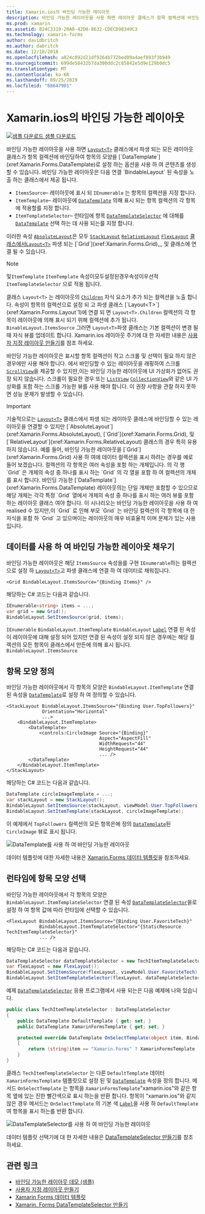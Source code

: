 ```yaml
---
title: Xamarin.ios의 바인딩 가능한 레이아웃
description: 바인딩 가능한 레이아웃을 사용 하면 레이아웃 클래스가 항목 컬렉션에 바인딩하여 콘텐츠를 생성할 수 있으며,이 옵션을 사용 하 여 각 항목의 모양을 DataTemplate로 설정할 수 있습니다.
ms.prod: xamarin
ms.assetid: 824C3319-20A0-42D0-8632-CDECD98349C3
ms.technology: xamarin-forms
author: davidbritch
ms.author: dabritch
ms.date: 12/18/2018
ms.openlocfilehash: a824c892d21df9264b772bed09a4aef893f3b949
ms.sourcegitcommit: 699de58432b7da300ddc2c85842e5d9e129b0dc5
ms.translationtype: MT
ms.contentlocale: ko-KR
ms.lasthandoff: 09/25/2019
ms.locfileid: "68647901"
---
```

# <a name="bindable-layouts-in-xamarinforms"></a>Xamarin.ios의 바인딩 가능한 레이아웃

[![샘플 다운로드](~/media/shared/download.png) 샘플 다운로드](https://docs.microsoft.com/samples/xamarin/xamarin-forms-samples/userinterface-bindablelayouts)

바인딩 가능한 레이아웃을 사용 하면 [`Layout<T>`](xref:Xamarin.Forms.Layout`1) 클래스에서 파생 되는 모든 레이아웃 클래스가 항목 컬렉션에 바인딩하여 항목의 모양을 [`DataTemplate`](xref:Xamarin.Forms.DataTemplate)로 설정 하는 옵션을 사용 하 여 콘텐츠를 생성할 수 있습니다. 바인딩 가능한 레이아웃은 다음 연결 `BindableLayout` 된 속성을 노출 하는 클래스에서 제공 됩니다.

- `ItemsSource`– 레이아웃에 표시 되 `IEnumerable` 는 항목의 컬렉션을 지정 합니다.
- `ItemTemplate`– 레이아웃에 [`DataTemplate`](xref:Xamarin.Forms.DataTemplate) 의해 표시 되는 항목 컬렉션의 각 항목에 적용할를 지정 합니다.
- `ItemTemplateSelector`– 런타임에 항목 [`DataTemplateSelector`](xref:Xamarin.Forms.DataTemplateSelector) 에 대해를 [`DataTemplate`](xref:Xamarin.Forms.DataTemplate) 선택 하는 데 사용 되는를 지정 합니다.

이러한 속성 [`AbsoluteLayout`](xref:Xamarin.Forms.AbsoluteLayout)은 모두 [`StackLayout`](xref:Xamarin.Forms.StackLayout) [`RelativeLayout`](xref:Xamarin.Forms.RelativeLayout) [`FlexLayout`](xref:Xamarin.Forms.FlexLayout) [클래스에서`Layout<T>`](xref:Xamarin.Forms.Layout`1) 파생 되는 [`Grid`](xref:Xamarin.Forms.Grid),,, 및 클래스에 연결 될 수 있습니다.

> [!NOTE]
> 및`ItemTemplate` `ItemTemplate` 속성이모두설정된경우속성이우선적`ItemTemplateSelector` 으로 적용 됩니다.

클래스 `Layout<T>` 는 레이아웃의 [`Children`](xref:Xamarin.Forms.Layout`1.Children) 자식 요소가 추가 되는 컬렉션을 노출 합니다. 속성이 항목의 컬렉션으로 설정 되 고 파생 클래스 [`Layout<T>`](xref:Xamarin.Forms.Layout`1)에 연결 되 면 `Layout<T>.Children` 컬렉션의 각 항목이 레이아웃에 의해 표시 되기 위해 컬렉션에 추가 됩니다. `BinableLayout.ItemsSource` 그러면 `Layout<T>`파생 클래스는 기본 컬렉션이 변경 될 때 자식 뷰를 업데이트 합니다. Xamarin.ios 레이아웃 주기에 대 한 자세한 내용은 [사용자 지정 레이아웃 만들기](~/xamarin-forms/user-interface/layouts/custom.md)를 참조 하세요.

바인딩 가능한 레이아웃은 표시할 항목 컬렉션이 작고 스크롤 및 선택이 필요 하지 않은 경우에만 사용 해야 합니다. 에서 바인딩할 수 있는 레이아웃을 래핑하여 스크롤 [`ScrollView`](xref:Xamarin.Forms.ScrollView)을 제공할 수 있지만,이는 바인딩 가능한 레이아웃에 UI 가상화가 없어도 권장 되지 않습니다. 스크롤이 필요한 경우 또는 [`ListView`](xref:Xamarin.Forms.ListView) [`CollectionView`](xref:Xamarin.Forms.CollectionView)와 같은 UI 가상화를 포함 하는 스크롤 가능한 뷰를 사용 해야 합니다. 이 권장 사항을 관찰 하지 못하면 성능 문제가 발생할 수 있습니다.

> [!IMPORTANT]
>기술적으로는 [`Layout<T>`](xref:Xamarin.Forms.Layout`1) 클래스에서 파생 되는 레이아웃 클래스에 바인딩할 수 있는 레이아웃을 연결할 수 있지만 [`AbsoluteLayout`](xref:Xamarin.Forms.AbsoluteLayout), [`Grid`](xref:Xamarin.Forms.Grid), 및 [`RelativeLayout`](xref:Xamarin.Forms.RelativeLayout) 클래스의 경우 특히 유용 하지 않습니다. 예를 들어, 바인딩 가능한 레이아웃을 [`Grid`](xref:Xamarin.Forms.Grid) 사용 하 여에 데이터 컬렉션을 표시 하려는 경우를 예로 들어 보겠습니다. 컬렉션의 각 항목은 여러 속성을 포함 하는 개체입니다. 의 각 행 `Grid` 은 개체의 속성 중 하나를 표시 하는 `Grid` 의 각 열을 포함 하 여 컬렉션의 개체를 표시 합니다. 바인딩 가능한 [`DataTemplate`](xref:Xamarin.Forms.DataTemplate) 레이아웃의는 단일 개체만 포함할 수 있으므로 해당 개체는 각각 특정 `Grid` 열에서 개체의 속성 중 하나를 표시 하는 여러 뷰를 포함 하는 레이아웃 클래스 여야 합니다. 이 시나리오는 바인딩 가능한 레이아웃을 사용 하 여 realised 수 있지만,이 `Grid` 로 인해 부모 `Grid` 는 바인딩 컬렉션의 각 항목에 대 한 자식을 포함 하 `Grid` 고 있으며이는 레이아웃의 매우 비효율적 이며 문제가 있는 사용입니다.

## <a name="populating-a-bindable-layout-with-data"></a>데이터를 사용 하 여 바인딩 가능한 레이아웃 채우기

바인딩 가능한 레이아웃은 해당 `ItemsSource` 속성을를 구현 `IEnumerable`하는 컬렉션으로 설정 하 [`Layout<T>`](xref:Xamarin.Forms.Layout`1)고 파생 클래스에 연결 하 여 데이터로 채워집니다.

```xaml
<Grid BindableLayout.ItemsSource="{Binding Items}" />
```

해당하는 C# 코드는 다음과 같습니다.

```csharp
IEnumerable<string> items = ...;
var grid = new Grid();
BindableLayout.SetItemsSource(grid, items);
```

`IEnumerable` `BindableLayout.ItemTemplate` `BindableLayout` [`Label`](xref:Xamarin.Forms.Label) 연결 된 속성이 레이아웃에 대해 설정 되어 있지만 연결 된 속성이 설정 되지 않은 경우에는 해당 컬렉션의 모든 항목이 클래스에서 만든에 의해 표시 됩니다. `BindableLayout.ItemsSource`

## <a name="defining-item-appearance"></a>항목 모양 정의

바인딩 가능한 레이아웃에서 각 항목의 모양은 `BindableLayout.ItemTemplate` 연결 된 속성을 [`DataTemplate`](xref:Xamarin.Forms.DataTemplate)로 설정 하 여 정의할 수 있습니다.

```xaml
<StackLayout BindableLayout.ItemsSource="{Binding User.TopFollowers}"
             Orientation="Horizontal"
             ...>
    <BindableLayout.ItemTemplate>
        <DataTemplate>
            <controls:CircleImage Source="{Binding}"
                                  Aspect="AspectFill"
                                  WidthRequest="44"
                                  HeightRequest="44"
                                  ... />
        </DataTemplate>
    </BindableLayout.ItemTemplate>
</StackLayout>
```

해당하는 C# 코드는 다음과 같습니다.

```csharp
DataTemplate circleImageTemplate = ...;
var stackLayout = new StackLayout();
BindableLayout.SetItemsSource(stackLayout, viewModel.User.TopFollowers);
BindableLayout.SetItemTemplate(stackLayout, circleImageTemplate);
```

이 예제에서 `TopFollowers` 컬렉션의 모든 항목은에 정의 [`DataTemplate`](xref:Xamarin.Forms.DataTemplate)된 `CircleImage` 뷰로 표시 됩니다.

![DataTemplate를 사용 하 여 바인딩 가능한 레이아웃](bindable-layouts-images/top-followers.png "데이터 템플릿을 사용 하 여 바인딩 가능한 레이아웃")

데이터 템플릿에 대한 자세한 내용은 [Xamarin.Forms 데이터 템플릿](~/xamarin-forms/app-fundamentals/templates/data-templates/index.md)을 참조하세요.

## <a name="choosing-item-appearance-at-runtime"></a>런타임에 항목 모양 선택

바인딩 가능한 레이아웃에서 각 항목의 모양은 `BindableLayout.ItemTemplateSelector` 연결 된 속성 [`DataTemplateSelector`](xref:Xamarin.Forms.DataTemplateSelector)을로 설정 하 여 항목 값에 따라 런타임에 선택할 수 있습니다.

```xaml
<FlexLayout BindableLayout.ItemsSource="{Binding User.FavoriteTech}"
            BindableLayout.ItemTemplateSelector="{StaticResource TechItemTemplateSelector}"
            ... />
```

해당하는 C# 코드는 다음과 같습니다.

```csharp
DataTemplateSelector dataTemplateSelector = new TechItemTemplateSelector { ... };
var flexLayout = new FlexLayout();
BindableLayout.SetItemsSource(flexLayout, viewModel.User.FavoriteTech);
BindableLayout.SetItemTemplateSelector(flexLayout, dataTemplateSelector);
```

예제 [`DataTemplateSelector`](xref:Xamarin.Forms.DataTemplateSelector) 응용 프로그램에서 사용 되는은 다음 예제에 나와 있습니다.

```csharp
public class TechItemTemplateSelector : DataTemplateSelector
{
    public DataTemplate DefaultTemplate { get; set; }
    public DataTemplate XamarinFormsTemplate { get; set; }

    protected override DataTemplate OnSelectTemplate(object item, BindableObject container)
    {
        return (string)item == "Xamarin.Forms" ? XamarinFormsTemplate : DefaultTemplate;
    }
}
```

클래스 `TechItemTemplateSelector` 는 다른 `DefaultTemplate` 데이터 `XamarinFormsTemplate` 템플릿으로 설정 된 및 [`DataTemplate`](xref:Xamarin.Forms.DataTemplate) 속성을 정의 합니다. 메서드 `OnSelectTemplate` 는 항목을 `XamarinFormsTemplate`"xamarin.ios"와 같은 항목 옆에 있는 진한 빨간색으로 표시 하는을 반환 합니다. 항목이 "xamarin.ios"와 같지 않은 경우 메서드는 `OnSelectTemplate` 의 기본 색 [`Label`](xref:Xamarin.Forms.Label)을 사용 하 `DefaultTemplate`여 항목을 표시 하는를 반환 합니다.

![DataTemplateSelector를 사용 하 여 바인딩 가능한 레이아웃](bindable-layouts-images/favorite-tech.png "데이터 템플릿 선택기를 사용 하 여 바인딩 가능한 레이아웃")

데이터 템플릿 선택기에 대 한 자세한 내용은 [DataTemplateSelector 만들기](~/xamarin-forms/app-fundamentals/templates/data-templates/selector.md)를 참조 하세요.

## <a name="related-links"></a>관련 링크

- [바인딩 가능한 레이아웃 데모 (샘플)](https://docs.microsoft.com/samples/xamarin/xamarin-forms-samples/userinterface-bindablelayouts)
- [사용자 지정 레이아웃 만들기](~/xamarin-forms/user-interface/layouts/custom.md)
- [Xamarin Forms 데이터 템플릿](~/xamarin-forms/app-fundamentals/templates/data-templates/index.md)
- [Xamarin. Forms DataTemplateSelector 만들기](~/xamarin-forms/app-fundamentals/templates/data-templates/selector.md)
